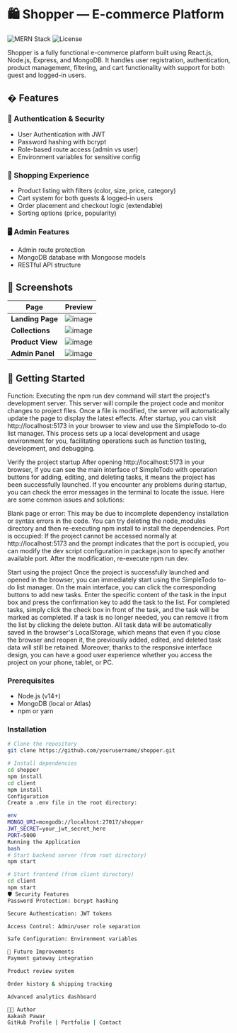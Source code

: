 # 🛍️ Shopper — E-commerce Platform

![MERN Stack](https://img.shields.io/badge/Stack-MERN-61DAFB)
![License](https://img.shields.io/badge/License-MIT-green)

Shopper is a fully functional e-commerce platform built using React.js, Node.js, Express, and MongoDB. It handles user registration, authentication, product management, filtering, and cart functionality with support for both guest and logged-in users.

## � Features

### 🔐 Authentication & Security
- User Authentication with JWT
- Password hashing with bcrypt
- Role-based route access (admin vs user)
- Environment variables for sensitive config

### 🛒 Shopping Experience
- Product listing with filters (color, size, price, category)
- Cart system for both guests & logged-in users
- Order placement and checkout logic (extendable)
- Sorting options (price, popularity)

### 🖥️ Admin Features
- Admin route protection
- MongoDB database with Mongoose models
- RESTful API structure

## 📸 Screenshots

| Page | Preview |
|------|---------|
| **Landing Page** | ![image](https://github.com/user-attachments/assets/d22c8504-4182-4a62-81a5-581613242b0f) |
| **Collections** | ![image](https://github.com/user-attachments/assets/9dae9241-5bbd-4e2b-a376-4cd5f9b806c8) |
| **Product View** | ![image](https://github.com/user-attachments/assets/30fd9a5f-8cea-4f9d-8770-d8455ba9b8ba) |
| **Admin Panel** | ![image](https://github.com/user-attachments/assets/cf8c5db8-bc24-4a12-8ba8-20538fc8f8c7) |

## 🚀 Getting Started
Function: Executing the npm run dev command will start the project's development server. This server will compile the project code and monitor changes to project files. Once a file is modified, the server will automatically update the page to display the latest effects. After startup, you can visit http://localhost:5173 in your browser to view and use the SimpleTodo to-do list manager. This process sets up a local development and usage environment for you, facilitating operations such as function testing, development, and debugging.

Verify the project startup
After opening http://localhost:5173 in your browser, if you can see the main interface of SimpleTodo with operation buttons for adding, editing, and deleting tasks, it means the project has been successfully launched. If you encounter any problems during startup, you can check the error messages in the terminal to locate the issue. Here are some common issues and solutions:

Blank page or error: This may be due to incomplete dependency installation or syntax errors in the code. You can try deleting the node_modules directory and then re-executing npm install to install the dependencies.
Port is occupied: If the project cannot be accessed normally at http://localhost:5173 and the prompt indicates that the port is occupied, you can modify the dev script configuration in package.json to specify another available port.
After the modification, re-execute npm run dev.

Start using the project
Once the project is successfully launched and opened in the browser, you can immediately start using the SimpleTodo to-do list manager. On the main interface, you can click the corresponding buttons to add new tasks. Enter the specific content of the task in the input box and press the confirmation key to add the task to the list. For completed tasks, simply click the check box in front of the task, and the task will be marked as completed. If a task is no longer needed, you can remove it from the list by clicking the delete button. All task data will be automatically saved in the browser's LocalStorage, which means that even if you close the browser and reopen it, the previously added, edited, and deleted task data will still be retained. Moreover, thanks to the responsive interface design, you can have a good user experience whether you access the project on your phone, tablet, or PC.
### Prerequisites
- Node.js (v14+)
- MongoDB (local or Atlas)
- npm or yarn

### Installation
```bash
# Clone the repository
git clone https://github.com/yourusername/shopper.git

# Install dependencies
cd shopper
npm install
cd client
npm install
Configuration
Create a .env file in the root directory:

env
MONGO_URI=mongodb://localhost:27017/shopper
JWT_SECRET=your_jwt_secret_here
PORT=5000
Running the Application
bash
# Start backend server (from root directory)
npm start

# Start frontend (from client directory)
cd client
npm start
🛡️ Security Features
Password Protection: bcrypt hashing

Secure Authentication: JWT tokens

Access Control: Admin/user role separation

Safe Configuration: Environment variables

📌 Future Improvements
Payment gateway integration

Product review system

Order history & shipping tracking

Advanced analytics dashboard

👨‍💻 Author
Aakash Pawar
GitHub Profile | Portfolio | Contact